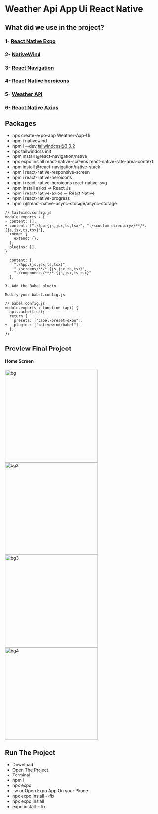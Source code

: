 # Weather Api App Ui React Native


## What did we use in the project?
### 1- [React Native Expo](https://reactnative.dev/)
### 2- [NativeWind](https://www.nativewind.dev/)
### 3- [React Navigation](https://reactnavigation.org/)
### 4- [React Native heroicons](https://www.npmjs.com/package/react-native-heroicons)
### 5- [Weather API](https://www.weatherapi.com/)
### 6- [React Native Axios](https://www.npmjs.com/package/react-native-axios)

## Packages
- npx create-expo-app Weather-App-Ui
- npm i nativewind
- npm i --dev tailwindcss@3.3.2
- npx tailwindcss init
- npm install @react-navigation/native
- npx expo install react-native-screens react-native-safe-area-context
- npm install @react-navigation/native-stack
- npm i react-native-responsive-screen
- npm i react-native-heroicons
- npm i react-native-heroicons react-native-svg
- npm install axios => React Js
- npm i react-native-axios => React Native
- npm i react-native-progress
- npm i @react-native-async-storage/async-storage
```
// tailwind.config.js
module.exports = {
- content: [],
+ content: ["./App.{js,jsx,ts,tsx}", "./<custom directory>/**/*.{js,jsx,ts,tsx}"],
  theme: {
    extend: {},
  },
  plugins: [],
}

  content: [
    "./App.{js,jsx,ts,tsx}", 
    "./screens/**/*.{js,jsx,ts,tsx}",
    "./components/**/*.{js,jsx,ts,tsx}"
  ],

3. Add the Babel plugin

Modify your babel.config.js

// babel.config.js
module.exports = function (api) {
  api.cache(true);
  return {
    presets: ["babel-preset-expo"],
+   plugins: ["nativewind/babel"],
  };
};
```
## Preview Final Project

#### Home Screen

<img src="./preview/bg.jpg" style="width:300px;" alt="bg" /> <img src="./preview/bg2.jpg" style="width:300px;" alt="bg2" />
<img src="./preview/bg3.jpg" style="width:300px;" alt="bg3" /> <img src="./preview/bg4.jpg" style="width:300px;" alt="bg4" />


## Run The Project
- Download
- Open The Project
- Terminal
- npm i
- npx expo
- -w or Open Expo App On your Phone
- npx expo install --fix
- npx expo install
- expo install --fix
